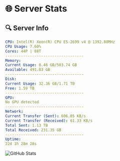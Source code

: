 # 🌐 Server Stats
## 🔍 Server Info
```yaml
CPU: Intel(R) Xeon(R) CPU E5-2699 v4 @ 1392.88MHz
CPU Usage: 7.60%
Cores: 44P | 88T
-----------------------------------
Memory:
Current Usage: 8.46 GB/503.74 GB
Available: 491.83 GB
-----------------------------------
Disk:
Current Usage: 32.36 GB/1.71 TB
Free: 1.59 TB
-----------------------------------
GPU:
No GPU detected
-----------------------------------
Network:
Current Transfer (Sent): 606.05 KB/s
Current Transfer (Received): 61.33 KB/s
Total Sent: 1.13 TB
Total Received: 231.35 GB
-----------------------------------
Uptime:
22d 1h 28m 28s
```
![GitHub Stats](https://img.shields.io/badge/Updated-2025-05-11_18:37:16-blue)